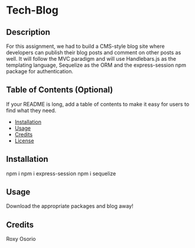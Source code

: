 # Tech-Blog

## Description

For this assignment, we had to build a CMS-style blog site where developers can publish their blog posts and comment on other posts as well. It will follow the MVC paradigm and will use Handlebars.js as the templating language, Sequelize as the ORM and the express-session npm package for authentication.

## Table of Contents (Optional)

If your README is long, add a table of contents to make it easy for users to find what they need.

- [Installation](#installation)
- [Usage](#usage)
- [Credits](#credits)
- [License](#license)

## Installation

npm i
npm i express-session
npm i sequelize

## Usage

Download the appropriate packages and blog away!

## Credits

Roxy Osorio
